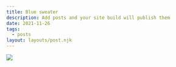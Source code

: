 ```yaml
---
title: Blue sweater
description: Add posts and your site build will publish them
date: 2021-11-26
tags:
  - posts
layout: layouts/post.njk
---
```


![](https://cdn.glitch.global/d039cf19-6ba4-4bff-aa37-74b7173391d2/DSC00946.jpg?v=1704766662062)